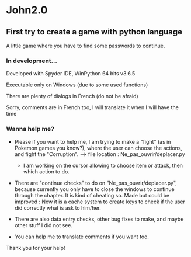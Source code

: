 # John2.0
## First try to create a game with python language

A little game where you have to find some passwords to continue.

### In development...
Developed with Spyder IDE, WinPython 64 bits v3.6.5 

Executable only on Windows (due to some used functions) 

There are plenty of dialogs in French (do not be afraid)

Sorry, comments are in French too, I will translate it when I will have the time

### Wanna help me?
- Please if you want to help me, I am trying to make a "fight" (as in Pokemon games you know?), where the user can choose the actions, and fight the "Corruption".
==> file location : Ne_pas_ouvrir/deplacer.py

	- I am working on the cursor allowing to choose item or attack, then which action to do.

- There are "continue checks" to do on "Ne_pas_ouvrir/deplacer.py", because currently you only have to close the windows to continue through the chapter. It is kind of cheating so. 
Made but could be improved : Now it is a cache system to create keys to check if the user did correctly what is ask to him/her.

- There are also data entry checks, other bug fixes to make, and maybe other stuff I did not see.

- You can help me to translate comments if you want too.

Thank you for your help!